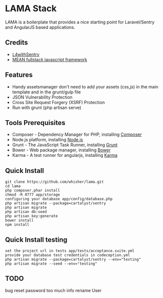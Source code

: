 # LAMA Stack
LAMA is a boilerplate that provides a nice starting point for Laravel/Sentry and AngularJS based applications.

## Credits
* [L4withSentry](https://github.com/rydurham/L4withSentry)
* [MEAN fullstack javascript framework](http://mean.io)

## Features
* Handy assetsmanager don't need to add your assets (css,js) in the main template and in the grunt/gulp file
* JSON Vulnerability Protection
* Cross Site Request Forgery (XSRF) Protection
* Run with grunt (php artisan serve)

## Tools Prerequisites
* Composer - Dependency Manager for PHP, installing [Composer](https://getcomposer.org/)
* Node.js platform, installing [Node.js](http://www.nodejs.org/download/)
* Grunt - The JavaScript Task Runner, installing [Grunt](http://gruntjs.com/)
* Bower - Web package manager, installing [Bower](http://bower.io/)
* Karma - A test runner for angularjs, installing [Karma](http://karma-runner.github.io/0.12/index.html/)  

## Quick Install
    git clone https://github.com/whisher/lama.git
    cd lama
    php composer.phar install
    chmod -R 0777 app/storage
    configuring your database app/config/database.php
    php artisan migrate --package=cartalyst/sentry
    php artisan migrate
    php artisan db:seed
    php artisan key:generate
    bower install
    npm install

## Quick Install testing
    set the project url in tests app/tests/acceptance.suite.yml
    provide your database test credentials in codeception.yml
    php artisan migrate --package=cartalyst/sentry --env="testing"
    php artisan migrate --seed --env="testing"

## TODO
   bug reset password too much info
   rename User
